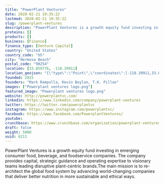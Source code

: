 ```yaml
---
title: "PowerPlant Ventures"
date: 2020-02-21 19:35:22
lastmod: 2020-02-21 19:35:22
slug: /powerplant-ventures
description: "PowerPlant Ventures is a growth equity fund investing in emerging consumer food, beverage, and foodservice companies. The company provides capital, strategic guidance and operating expertise to visionary teams leading disruptive plant-centric brands.The main mission is to re-architect the global food system by advancing world-changing companies that deliver better nutrition in more sustainable and ethical ways."
proteins: []
products: []
business: [Finance]
finance_type: [Venture Capital]
country: "United States"
country_code: "US"
city: "Hermosa Beach"
postal_code: "90254"
location: [33.859776, -118.39911]
location_geojson: "{\"type\":\"Point\",\"coordinates\":[-118.39911,33.859776]}"
founded: 2015
founders: "Mark Rampolla, Kevin Boylan, T.K. Pillan"
images: ["Powerplant ventures logo.png"]
featured_image: "Powerplant ventures logo.png"
website: http://powerplantvc.com/
linkedin: https://www.linkedin.com/company/powerplant-ventures
twitter: https://twitter.com/powerplantvc
instagram: https://www.instagram.com/powerplantvc/
facebook: https://www.facebook.com/PowerplantVentures/
youtube: 
crunchbase: https://www.crunchbase.com/organization/powerplant-ventures
draft: false
weight: 5000
uuid: 6211
---
```

PowerPlant Ventures is a growth equity fund investing in emerging consumer food, beverage, and foodservice companies. The company provides capital, strategic guidance and operating expertise to visionary teams leading disruptive plant-centric brands.The main mission is to re-architect the global food system by advancing world-changing companies that deliver better nutrition in more sustainable and ethical ways.

